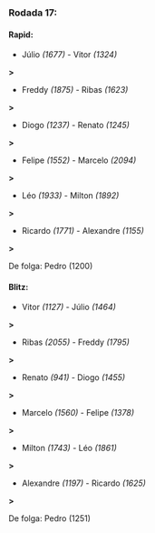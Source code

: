 ### Rodada 17:

#### Rapid:

* Júlio *(1677)*     -     Vitor *(1324)*

 **>** 
* Freddy *(1875)*     -     Ribas *(1623)*

 **>** 
* Diogo *(1237)*     -     Renato *(1245)*

 **>** 
* Felipe *(1552)*     -     Marcelo *(2094)*

 **>** 
* Léo *(1933)*     -     Milton *(1892)*

 **>** 
* Ricardo *(1771)*     -     Alexandre *(1155)*

 **>** 

De folga: Pedro (1200)

#### Blitz:

* Vitor *(1127)*     -     Júlio *(1464)*

 **>** 
* Ribas *(2055)*     -     Freddy *(1795)*

 **>** 
* Renato *(941)*     -     Diogo *(1455)*

 **>** 
* Marcelo *(1560)*     -     Felipe *(1378)*

 **>** 
* Milton *(1743)*     -     Léo *(1861)*

 **>** 
* Alexandre *(1197)*     -     Ricardo *(1625)*

 **>** 

De folga: Pedro (1251)

